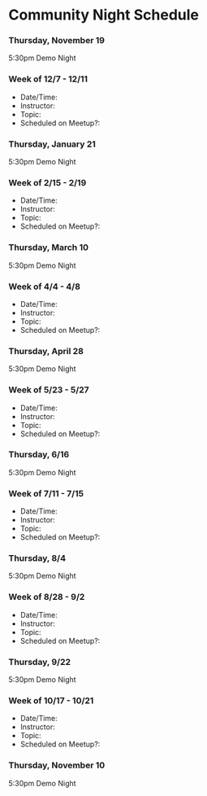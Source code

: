 # Community Night Schedule

### Thursday, November 19

5:30pm Demo Night

### Week of 12/7 - 12/11

* Date/Time:
* Instructor: 
* Topic: 
* Scheduled on Meetup?:

### Thursday, January 21

5:30pm Demo Night

### Week of 2/15 - 2/19

* Date/Time: 
* Instructor:
* Topic:
* Scheduled on Meetup?:

### Thursday, March 10

5:30pm Demo Night

### Week of 4/4 - 4/8

* Date/Time: 
* Instructor:
* Topic:
* Scheduled on Meetup?:

### Thursday, April 28

5:30pm Demo Night

### Week of 5/23 - 5/27

* Date/Time: 
* Instructor:
* Topic:
* Scheduled on Meetup?:

### Thursday, 6/16

5:30pm Demo Night

### Week of 7/11 - 7/15

* Date/Time: 
* Instructor:
* Topic:
* Scheduled on Meetup?:

### Thursday, 8/4

5:30pm Demo Night

### Week of  8/28 - 9/2

* Date/Time: 
* Instructor:
* Topic:
* Scheduled on Meetup?:

### Thursday, 9/22

5:30pm Demo Night

### Week of 10/17 - 10/21

* Date/Time: 
* Instructor:
* Topic:
* Scheduled on Meetup?:

### Thursday, November 10

5:30pm Demo Night


